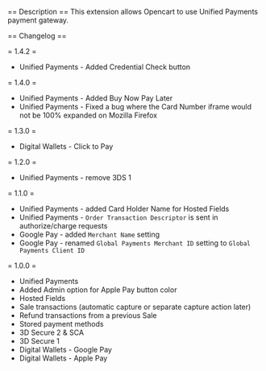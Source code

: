 == Description ==
This extension allows Opencart to use Unified Payments payment gateway.

== Changelog ==

= 1.4.2 =
* Unified Payments - Added Credential Check button

= 1.4.0 =
* Unified Payments - Added Buy Now Pay Later
* Unified Payments - Fixed a bug where the Card Number iframe would not be 100% expanded on Mozilla Firefox

= 1.3.0 =
* Digital Wallets - Click to Pay

= 1.2.0 =
* Unified Payments - remove 3DS 1

= 1.1.0 =
* Unified Payments - added Card Holder Name for Hosted Fields
* Unified Payments - `Order Transaction Descriptor` is sent in authorize/charge requests
* Google Pay - added `Merchant Name` setting
* Google Pay - renamed `Global Payments Merchant ID` setting to `Global Payments Client ID`

= 1.0.0 =
* Unified Payments
* Added Admin option for Apple Pay button color
* Hosted Fields
* Sale transactions (automatic capture or separate capture action later)
* Refund transactions from a previous Sale
* Stored payment methods
* 3D Secure 2 & SCA
* 3D Secure 1
* Digital Wallets - Google Pay
* Digital Wallets - Apple Pay
